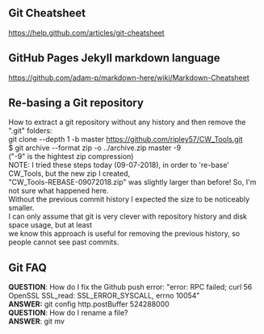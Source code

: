 ## Git Cheatsheet  
https://help.github.com/articles/git-cheatsheet


## GitHub Pages Jekyll markdown language  
https://github.com/adam-p/markdown-here/wiki/Markdown-Cheatsheet


## Re-basing a Git repository  
How to extract a git repository without any history and then remove the ".git" folders:  
git clone --depth 1 -b master https://github.com/ripley57/CW_Tools.git  
$ git archive --format zip -o ../archive.zip master -9  
("-9" is the hightest zip compression)  
NOTE: I tried these steps today (09-07-2018), in order to 're-base' CW_Tools, but the new zip I created,  
"CW_Tools-REBASE-09072018.zip" was slightly larger than before! So, I'm not sure what happened here.  
Without the previous commit history I expected the size to be noticeably smaller.  
I can only assume that git is very clever with repository history and disk space usage, but at least  
we know this approach is useful for removing the previous history, so people cannot see past commits.

## Git FAQ  
**QUESTION**: How do I fix the Github push error: "error: RPC failed; curl 56 OpenSSL SSL_read: SSL_ERROR_SYSCALL, errno 10054"  
**ANSWER:** git config http.postBuffer 524288000  
**QUESTION**: How do I rename a file?  
**ANSWER**: git mv <oldfile> <newfile>  
